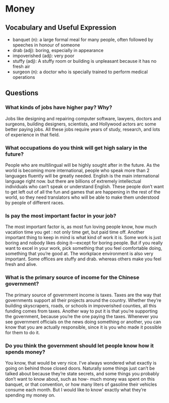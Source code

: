 # Money
## Vocabulary and Useful Expression
* banquet (n): a large formal meal for many people, often followed by speeches in honour of someone
* drab (adj): boring, especially in appearance
* impoverished (adj): very poor
* stuffy (adj): A stuffy room or building is unpleasant because it has no fresh air
* surgeon (n): a doctor who is specially trained to perform medical operations
## Questions
### What kinds of jobs have higher pay? Why? 
Jobs like designing and repairing computer software, lawyers, doctors and surgeons, building designers, scientists, and Hollywood actors arc some better paying jobs. All these jobs require years of study, research, and lots of experience in that field.
### What occupations do you think will get high salary in the future? 
People who are multilingual will be highly sought after in the future. As the world is becoming more international, people who speak more than 2 languages fluently will be greatly needed. English is the main international language right now. but there are billions of extremely intellectual individuals who can’t speak or understand English. These people don’t want to get left out of all the fun and games that are happening in the rest of the world, so they need translators who will be able to make them understood by people of different races.
### Is pay the most important factor in your job? 
The most important factor is, as most fun loving people know, how much vacation time you get : not only time get, but paid time off. Another important thing to keep in mind is what kind of work it is. Some work is just boring and nobody likes doing it—except for boring people. But if you really want to excel in your work, pick something that you feel comfortable doing, something that you’re good at. The workplace environment is also very important. Some offices are stuffy and drab. whereas others make you feel fresh and alive.
### What is the primary source of income for the Chinese government?
The primary source of government income is taxes. Taxes are the way that governments support all their projects around the country. Whether they’re building skyscrapers, roads, or schools in impoverished counties, all this funding comes from taxes. Another way to put it is that you’re supporting the government, because you’re the one paying the taxes. Whenever you see government officials on the news doing something or another, you can know that you are actually responsible, since it is you who made it possible for them to do it.
### Do you think the government should let people know how it spends money?
You know, that would be very nice. I’ve always wondered what exactly is going on behind those closed doors. Naturally some things just can’t be talked about because they’re state secrets, and some things you probably don’t want to know about, such as how- much money was spent on this banquet, or that convention, or how many liters of gasoline their vehicles consume each month. But I would like to know’ exactly what they’re spending my money on.
